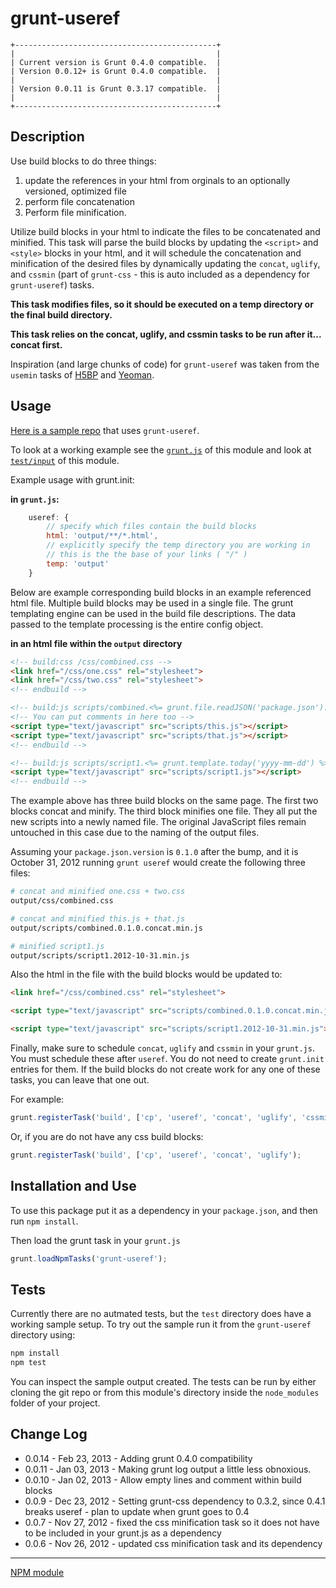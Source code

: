 grunt-useref
============

```
+---------------------------------------------+
|                                             |
| Current version is Grunt 0.4.0 compatible.  |
| Version 0.0.12+ is Grunt 0.4.0 compatible.  |
|                                             |
| Version 0.0.11 is Grunt 0.3.17 compatible.  |
|                                             |
+---------------------------------------------+
```

## Description

Use build blocks to do three things:

1. update the references in your html from orginals to an optionally versioned, optimized file
2. perform file concatenation 
3. Perform file minification.

Utilize build blocks in your html to indicate the files to be concatenated and minified. This task will parse the build
blocks by updating the `<script>` and `<style>` blocks in your html, and it will schedule the concatenation and
minification of the desired files by dynamically updating the `concat`, `uglify`, and `cssmin` (part of `grunt-css` - this is
auto included as a dependency for `grunt-useref`) tasks.

**This task modifies files, so it should be executed on a temp directory or the final build directory.**

**This task relies on the concat, uglify, and cssmin tasks to be run after it... concat first.**

Inspiration (and large chunks of code) for `grunt-useref` was taken from the `usemin` tasks of
[H5BP](https://raw.github.com/h5bp/node-build-script/master/tasks/usemin.js) and
[Yeoman](https://raw.github.com/h5bp/node-build-script/master/tasks/usemin.js).

## Usage

[Here is a sample repo](https://github.com/pajtai/grunt-useref-example) that uses `grunt-useref`.

To look at a working example see the [`grunt.js`](https://github.com/pajtai/grunt-useref/blob/master/grunt.js) of this module and look at [`test/input`](https://github.com/pajtai/grunt-useref/tree/master/test/input) of this module.

Example usage with grunt.init:

**in `grunt.js`:**

```javascript
    useref: {
        // specify which files contain the build blocks
        html: 'output/**/*.html',
        // explicitly specify the temp directory you are working in
        // this is the the base of your links ( "/" )
        temp: 'output'
    }
```

Below are example corresponding build blocks in an example referenced html file. Multiple build blocks may be
used in a single file. The grunt templating engine can be used in the build file descriptions. The data passed to the
template processing is the entire config object.

**in an html file within the `output` directory**

```html
<!-- build:css /css/combined.css -->
<link href="/css/one.css" rel="stylesheet">
<link href="/css/two.css" rel="stylesheet">
<!-- endbuild -->

<!-- build:js scripts/combined.<%= grunt.file.readJSON('package.json').version %>.concat.min.js -->
<!-- You can put comments in here too -->
<script type="text/javascript" src="scripts/this.js"></script>
<script type="text/javascript" src="scripts/that.js"></script>
<!-- endbuild -->

<!-- build:js scripts/script1.<%= grunt.template.today('yyyy-mm-dd') %>.min.js -->
<script type="text/javascript" src="scripts/script1.js"></script>
<!-- endbuild -->
```

The example above has three build blocks on the same page. The first two blocks concat and minify. The third block
minifies one file. They all put the new scripts into a newly named file. The original JavaScript files remain untouched
in this case due to the naming of the output files.

Assuming your `package.json.version` is `0.1.0` after the bump, and it is October 31, 2012 running `grunt useref` would
create the following three files:

```bash
# concat and minified one.css + two.css
output/css/combined.css

# concat and minified this.js + that.js
output/scripts/combined.0.1.0.concat.min.js

# minified script1.js
output/scripts/script1.2012-10-31.min.js
```

Also the html in the file with the build blocks would be updated to:

```html
<link href="/css/combined.css" rel="stylesheet">

<script type="text/javascript" src="scripts/combined.0.1.0.concat.min.js"></script>

<script type="text/javascript" src="scripts/script1.2012-10-31.min.js"></script>
```

Finally, make sure to schedule `concat`, `uglify` and `cssmin` in your `grunt.js`. You must schedule these after `useref`.
You do not need to create `grunt.init` entries for them. If the build blocks do not create work for any one of these
tasks, you can leave that one out.

For example:

```javascript
grunt.registerTask('build', ['cp', 'useref', 'concat', 'uglify', 'cssmin');
```

Or, if you are do not have any css build blocks:

```javascript
grunt.registerTask('build', ['cp', 'useref', 'concat', 'uglify');
```

## Installation and Use

To use this package put it as a dependency in your `package.json`, and then run `npm install`.

Then load the grunt task in your `grunt.js`

```javascript
grunt.loadNpmTasks('grunt-useref');
```


## Tests

Currently there are no autmated tests, but the `test` directory does have a working sample setup. To try out the sample
run it from the `grunt-useref` directory using:

```bash
npm install
npm test
```

You can inspect the sample output created. The tests can be run by either cloning the git repo or from this module's
directory inside the `node_modules` folder of your project.

## Change Log

* 0.0.14 - Feb 23, 2013 - Adding grunt 0.4.0 compatibility
* 0.0.11 - Jan 03, 2013 - Making grunt log output a little less obnoxious.
* 0.0.10 - Jan 02, 2013 - Allow empty lines and comment within build blocks
* 0.0.9  - Dec 23, 2012 - Setting grunt-css dependency to 0.3.2, since 0.4.1 breaks useref - plan to update when grunt goes to 0.4
* 0.0.7  - Nov 27, 2012 - fixed the css minification task so it does not have to be included in your grunt.js as a dependency
* 0.0.6  - Nov 26, 2012 - updated css minification task and its dependency

---

[NPM module](https://npmjs.org/package/grunt-useref)
